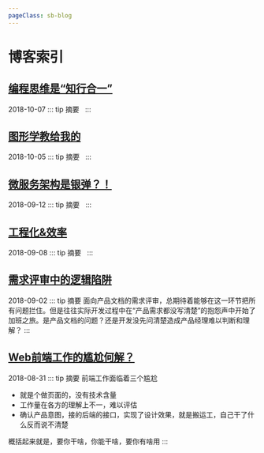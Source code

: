```yaml
---
pageClass: sb-blog
---
```

# 博客索引 <Badge text="大道当简"/>  

## [编程思维是“知行合一”](./md/[2018-10-07]编程思维是“知行合一”.md)
<Tag>2018-10-07</Tag>
::: tip 摘要
&nbsp;
:::

## [图形学教给我的](./md/[2018-10-05]图形学教给我的.md)
<Tag>2018-10-05</Tag>
::: tip 摘要
&nbsp;
:::

## [微服务架构是银弹？！](./md/[2018-09-12]微服务架构是银弹？！.md)
<Tag>2018-09-12</Tag>
::: tip 摘要
&nbsp;
:::

## [工程化&效率](./md/[2018-09-08]工程化&效率.md)
<Tag>2018-09-08</Tag>
::: tip 摘要
&nbsp;
:::

## [需求评审中的逻辑陷阱](./md/[2018-09-02]需求评审中的逻辑陷阱.md)
<Tag>2018-09-02</Tag>
::: tip 摘要
面向产品文档的需求评审，总期待着能够在这一环节把所有问题拦住。但是往往实际开发过程中在“产品需求都没写清楚”的抱怨声中开始了加班之旅。是产品文档的问题？还是开发没先问清楚造成产品经理难以判断和理解？
:::

## [Web前端工作的尴尬何解？](./md/[2018-08-31]Web前端工作的尴尬何解？.md)
<Tag>2018-08-31</Tag>
::: tip 摘要
前端工作面临着三个尴尬  

* 就是个做页面的，没有技术含量
* 工作量在各方的理解上不一，难以评估
* 确认产品意图，接的后端的接口，实现了设计效果，就是搬运工，自己干了什么反而说不清楚  

概括起来就是，要你干啥，你能干啥，要你有啥用
:::
